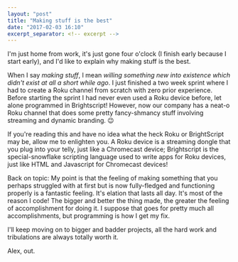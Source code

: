 ```yaml
---
layout: "post"
title: "Making stuff is the best"
date: "2017-02-03 16:10"
excerpt_separator: <!-- excerpt -->
---
```


I'm just home from work, it's just gone four o'clock (I finish early because I start early), and I'd like to explain why making stuff is the best.<!-- excerpt -->

When I say _making stuff_, I mean _willing something new into existence which didn't exist at all a short while ago_. I just finished a two week sprint where I had to create a Roku channel from scratch with zero prior experience. Before starting the sprint I had never even used a Roku device before, let alone programmed in Brightscript! However, now our company has a neat-o Roku channel that does some pretty fancy-shmancy stuff involving streaming and dynamic branding. :wink:

If you're reading this and have no idea what the heck Roku or BrightScript may be, allow me to enlighten you. A Roku device is a streaming dongle that you plug into your telly, just like a Chromecast device; Brightscript is the special-snowflake scripting language used to write apps for Roku devices, just like HTML and Javascript for Chromecast devices!

Back on topic: My point is that the feeling of making something that you perhaps struggled with at first but is now fully-fledged and functioning properly is a fantastic feeling. It's elation that lasts all day. It's most of the reason I code! The bigger and better the thing made, the greater the feeling of accomplishment for doing it. I suppose that goes for pretty much all accomplishments, but programming is how I get my fix.

I'll keep moving on to bigger and badder projects, all the hard work and tribulations are always totally worth it.

Alex, out.
